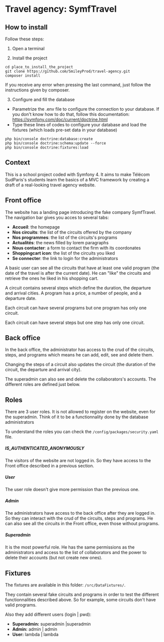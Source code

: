 # Travel agency: SymfTravel

## How to install

Follow these steps:

1. Open a terminal

2. Install the project
~~~
cd place_to_install_the_project
git clone https://github.com/SmileyProd/travel-agency.git
composer install
~~~
If you receive any error when pressing the last command, just follow the instructions given by composer.

3. Configure and fill the database

* Parametrize the .env file to configure the connection to your database. If you don't know how to do that, follow this documentation:
https://symfony.com/doc/current/doctrine.html
* Type these lines of codes to configure your database and load the fixtures (which loads pre-set data in your database)
~~~
php bin/console doctrine:database:create
php bin/console doctrine:schema:update --force
php bin/console doctrine:fixtures:load
~~~

## Context

This is a school project coded with Symfony 4. It aims to make Télécom SudParis's students learn the basics of a MVC framework by creating a draft of a real-looking travel agency website.

## Front office

The website has a landing page introducing the fake company SymfTravel. The navigation bar gives you acces to several tabs:
* **Accueil**: the homepage
* **Nos circuits**: the list of the circuits offered by the company
* **Nos programmes**: the list of the circuits's programs
* **Actualités**: the news filled by lorem paragraphs
* **Nous contacter**: a form to contact the firm with its coordonates
* **Shoppingcart icon**: the list of the circuits you liked
* **Se connecter**: the link to login for the administrators

A basic user can see all the circuits that have at least one valid program (the date of the travel is after the current date). He can "like" the circuits and retrieve the ones he liked in his shopping cart.

A circuit contains several steps which define the duration, the departure and arrival cities. A program has a price, a number of people, and a departure date.

Each circuit can have several programs but one program has only one circuit.

Each circuit can have several steps but one step has only one circuit.

## Back office

In the back office, the administrator has access to the crud of the circuits, steps, and programs which means he can add, edit, see and delete them.

Changing the steps of a circuit also updates the circuit (the duration of the circuit, the departure and arrival city).

The superadmin can also see and delete the collaborators's accounts. The different roles are defined just below.

## Roles
There are 3 user roles. It is not allowed to register on the website, even for the superadmin. Think of it to be a functionnality done by the database administrators

To understand the roles you can check the `/config/packages/security.yaml` file.

##### IS_AUTHENTICATED_ANONYMOUSLY
The visitors of the website are not logged in. So they have access to the Front office described in a previous section.

##### User
The user role doesn't give more permission than the previous one. 

##### Admin
The administrators have access to the back office after they are logged in. So they can interact with the crud of the circuits, steps and programs.
He can also see all the circuits in the Front office, even those without programs.

##### Superadmin
It is the most powerful role.
He has the same permissions as the administrators and access to the list of collaborators and the power to delete their accounts (but not create new ones).

## Fixtures
The fixtures are available in this folder: `/src/DataFixtures/`.

They contain several fake circuits and programs in order to test the different functionnalities described above. So for example, some circuits don't have valid programs.

Also they add different users (login | pwd):
* **Superadmin:** superadmin |superadmin
* **Admin:** admin | admin
* **User:** lambda | lambda 
